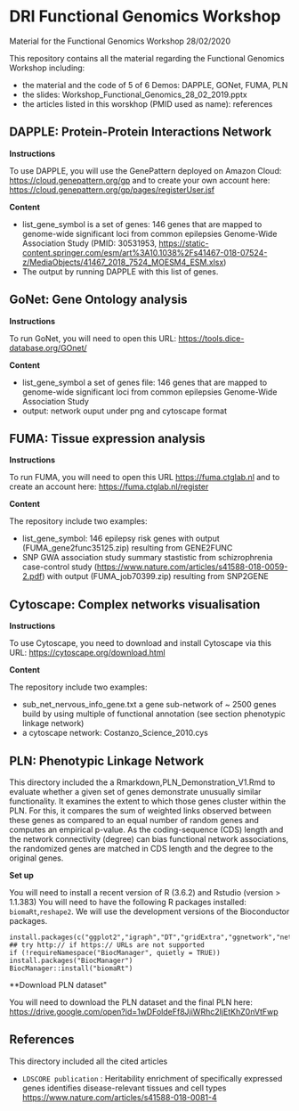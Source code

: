 # DRI Functional Genomics Workshop

Material for the Functional Genomics Workshop 28/02/2020

This repository contains all the material regarding the Functional Genomics Workshop including:

* the material and the code of 5 of 6 Demos: DAPPLE, GONet, FUMA, PLN
* the slides: Workshop_Functional_Genomics_28_02_2019.pptx
* the articles listed in this worskhop (PMID used as name): references 

## DAPPLE: Protein-Protein Interactions Network

**Instructions** 

To use DAPPLE, you will use the GenePattern deployed on Amazon Cloud: https://cloud.genepattern.org/gp and to create your own account here: https://cloud.genepattern.org/gp/pages/registerUser.jsf

**Content** 

* list_gene_symbol is a set of genes: 146 genes that are mapped to genome-wide significant loci from common epilepsies Genome-Wide Association Study (PMID: 30531953, https://static-content.springer.com/esm/art%3A10.1038%2Fs41467-018-07524-z/MediaObjects/41467_2018_7524_MOESM4_ESM.xlsx)
* The output by running DAPPLE with this list of genes.

## GoNet: Gene Ontology analysis

**Instructions**

To run GoNet, you will need to open this URL: https://tools.dice-database.org/GOnet/

**Content**

* list_gene_symbol a set of genes file: 146 genes that are mapped to genome-wide significant loci from common epilepsies Genome-Wide Association Study 
* output: network ouput under png and cytoscape format

## FUMA: Tissue expression analysis

**Instructions**

To run FUMA, you will need to open this URL https://fuma.ctglab.nl and to create an account here: https://fuma.ctglab.nl/register

**Content**

The repository include two examples:
* list_gene_symbol: 146 epilepsy risk genes with output (FUMA_gene2func35125.zip) resulting from GENE2FUNC 
* SNP GWA association study summary stastistic  from schizrophrenia case-control study (https://www.nature.com/articles/s41588-018-0059-2.pdf) with output (FUMA_job70399.zip) resulting from SNP2GENE

## Cytoscape: Complex networks visualisation

**Instructions**

To use Cytoscape, you need to download and install Cytoscape via this URL: https://cytoscape.org/download.html

**Content**

The repository include two examples:

* sub_net_nervous_info_gene.txt a gene sub-network of ~ 2500 genes build by using multiple of functional annotation (see section phenotypic linkage network)
* a cytoscape network: Costanzo_Science_2010.cys


## PLN: Phenotypic Linkage Network

This directory included the a Rmarkdown,PLN_Demonstration_V1.Rmd to evaluate whether a given set of genes demonstrate unusually similar functionality. It examines the extent to which those genes cluster within the PLN. For this, it compares the sum of weighted links observed between these genes as compared to an equal number of random genes and computes an empirical p-value. As the
coding-sequence (CDS) length and the network connectivity (degree) can bias functional network
associations, the randomized genes are matched in CDS length and the degree to the original genes.

**Set up**

You will need to install a recent version of R (3.6.2) and Rstudio (version > 1.1.383)
You will need to have the following R packages installed: `biomaRt`,`reshape2`. 
We will use the development versions of the Bioconductor packages.

```{r}
install.packages(c("ggplot2","igraph","DT","gridExtra","ggnetwork","network"))
## try http:// if https:// URLs are not supported
if (!requireNamespace("BiocManager", quietly = TRUE))
install.packages("BiocManager")
BiocManager::install("biomaRt")
```

**Download PLN dataset"

You will need to download the PLN dataset and the final PLN here:
https://drive.google.com/open?id=1wDFoldeFf8JjiWRhc2IjEtKhZ0nVtFwp


## References

This directory included all the cited articles

* `LDSCORE publication` : Heritability enrichment of specifically expressed genes identifies disease-relevant tissues and cell types
https://www.nature.com/articles/s41588-018-0081-4



